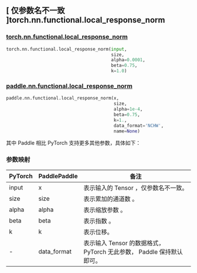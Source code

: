 ## [ 仅参数名不一致 ]torch.nn.functional.local_response_norm

### [torch.nn.functional.local_response_norm](https://pytorch.org/docs/stable/generated/torch.nn.functional.local_response_norm.html?highlight=local_response_norm#torch.nn.functional.local_response_norm)

```python
torch.nn.functional.local_response_norm(input,
                                        size,
                                        alpha=0.0001,
                                        beta=0.75,
                                        k=1.0)
```

### [paddle.nn.functional.local_response_norm](https://www.paddlepaddle.org.cn/documentation/docs/zh/api/paddle/nn/functional/local_response_norm_cn.html)

```python
paddle.nn.functional.local_response_norm(x,
                                         size,
                                         alpha=1e-4,
                                         beta=0.75,
                                         k=1.,
                                         data_format='NCHW',
                                         name=None)
```

其中 Paddle 相比 PyTorch 支持更多其他参数，具体如下：
### 参数映射
| PyTorch       | PaddlePaddle | 备注                                                   |
| ------------- | ------------ | ------------------------------------------------------ |
| input          | x         | 表示输入的 Tensor ，仅参数名不一致。                                     |
| size          | size         | 表示累加的通道数 。                                     |
| alpha          | alpha         | 表示缩放参数 。                                     |
| beta          | beta         | 表示指数 。                                     |
| k           | k            | 表示位移。               |
| -           | data_format           | 表示输入 Tensor 的数据格式， PyTorch 无此参数， Paddle 保持默认即可。               |
